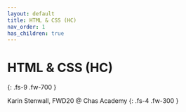 ```yaml
---
layout: default
title: HTML & CSS (HC)
nav_order: 1
has_children: true
---
```


# HTML & CSS (HC)
{: .fs-9 .fw-700 }

Karin Stenwall, FWD20 @ Chas Academy
{: .fs-4 .fw-300 }

